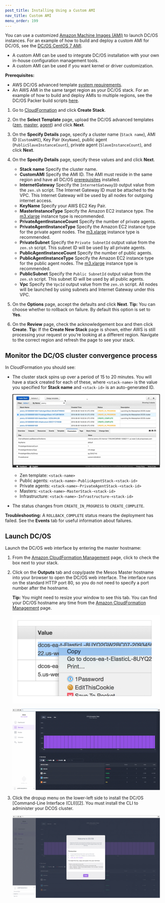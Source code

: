 ```yaml
---
post_title: Installing Using a Custom AMI
nav_title: Custom AMI
menu_order: 199
---
```

You can use a customized [Amazon Machine Images (AMI)](http://docs.aws.amazon.com/AWSEC2/latest/UserGuide/AMIs.html) to launch DC/OS instances. For an example of how to build and deploy a custom AMI for DC/OS, see the [DC/OS CentOS 7 AMI](https://github.com/dcos/dcos/tree/master/cloud_images).

- A custom AMI can be used to integrate DC/OS installation with your own in-house configuration management tools.
- A custom AMI can be used if you want kernel or driver customization.


**Prerequisites:**

- AWS DC/OS advanced template [system requirements](/docs/1.8/administration/installing/cloud/aws/advanced/system-requirements/).
- An AWS AMI in the same target region as your DC/OS stack. For an example of how to build and deploy AMIs to multiple regions, see the DC/OS Packer build scripts [here](https://github.com/dcos/dcos/blob/master/cloud_images/centos7/packer.json). 

 
1.  Go to [CloudFormation](https://console.aws.amazon.com/cloudformation/home) and click **Create Stack**.
1.  On the **Select Template** page, upload the DC/OS advanced templates ([zen](/docs/1.8/administration/installing/cloud/aws/advanced/template-reference/#zen), [master](/docs/1.8/administration/installing/cloud/aws/advanced/template-reference/#master), [agent](/docs/1.8/administration/installing/cloud/aws/advanced/template-reference/#private-agent)) and click **Next**.
1.  On the **Specify Details** page, specify a cluster name (`Stack name`), AMI ID (`CustomAMI`), Key Pair (`KeyName`), public agent (`PublicSlaveInstanceCount`), private agent (`SlaveInstanceCount`), and click **Next**.
1.  On the **Specify Details** page, specify these values and and click **Next**.

    *  **Stack name** Specify the cluster name.
    *  **CustomAMI** Specify the AMI ID. The AMI must reside in the same region and have all DC/OS [prerequisites](/docs/1.8/administration/installing/cloud/aws/advanced/system-requirements/) installed.
    *  **InternetGateway** Specify the `InternetGatewayID` output value from the `zen.sh` script. The Internet Gateway ID must be attached to the VPC. This Internet Gateway will be used by all nodes for outgoing internet access.
    *  **KeyName** Specify your AWS EC2 Key Pair.
    *  **MasterInstanceType** Specify the Amazon EC2 instance type. The <a href="https://aws.amazon.com/ec2/pricing/" target="_blank">m3.xlarge</a> instance type is recommended.
    *  **PrivateAgentInstanceCount** Specify the number of private agents.
    *  **PrivateAgentInstanceType** Specify the Amazon EC2 instance type for the private agent nodes. The <a href="https://aws.amazon.com/ec2/pricing/" target="_blank">m3.xlarge</a> instance type is recommended.
    *  **PrivateSubnet** Specify the `Private SubnetId` output value from the `zen.sh` script. This subnet ID will be used by all private agents.
    *  **PublicAgentInstanceCount** Specify the number of public agents.
    *  **PublicAgentInstanceType** Specify the Amazon EC2 instance type for the public agent nodes. The <a href="https://aws.amazon.com/ec2/pricing/" target="_blank">m3.xlarge</a> instance type is recommended.
    *  **PublicSubnet** Specify the `Public SubnetId` output value from the `zen.sh` script. This subnet ID will be used by all public agents.
    *  **Vpc** Specify the `VpcId` output value from the `zen.sh` script. All nodes will be launched by using subnets and Internet Gateway under this VPC.
1.  On the **Options** page, accept the defaults and click **Next**.
    **Tip:** You can choose whether to rollback on failure. By default this option is set to **Yes**.

1.  On the **Review** page, check the acknowledgement box and then click **Create**.
    **Tip:** If the **Create New Stack** page is shown, either AWS is still processing your request or you’re looking at a different region. Navigate to the correct region and refresh the page to see your stack.

## Monitor the DC/OS cluster convergence process

In CloudFormation you should see:

*  The cluster stack spins up over a period of 15 to 20 minutes. You will have a stack created for each of these, where `<stack-name>` is the value you specified for **Stack name** and `<stack-id>` is an auto-generated ID.

   ![AWS UI](../img/aws-advanced-2.png)

   *  Zen template: `<stack-name>`
   *  Public agents: `<stack-name>-PublicAgentStack-<stack-id>`
   *  Private agents: `<stack-name>-PrivateAgentStack-<stack-id>`
   *  Masters: `<stack-name>-MasterStack-<stack-id>`
   *  Infrastructure: `<stack-name>-Infrastructure-<stack-id>`

* The status changes from `CREATE_IN_PROGRESS` to `CREATE_COMPLETE`.

**Troubleshooting:** A `ROLLBACK_COMPLETE` status means the deployment has failed. See the **Events** tab for useful information about failures.

## Launch DC/OS

Launch the DC/OS web interface by entering the master hostname:

1.  From the <a href="https://console.aws.amazon.com/cloudformation/home" target="_blank">Amazon CloudFormation Management</a> page, click to check the box next to your stack.

2.  Click on the **Outputs** tab and copy/paste the Mesos Master hostname into your browser to open the DC/OS web interface. The interface runs on the standard HTTP port 80, so you do not need to specify a port number after the hostname.

    **Tip:** You might need to resize your window to see this tab. You can find your DC/OS hostname any time from the <a href="https://console.aws.amazon.com/cloudformation/home" target="_blank">Amazon CloudFormation Management</a> page.

    ![Monitor stack creation](../img/dcos-aws-step3a.png)

    ![DC/OS dashboard](../img/ui-dashboard.gif)

1.  Click the dropup menu on the lower-left side to install the DC/OS [Command-Line Interface (CLI)][2]. You must install the CLI to administer your DCOS cluster.

    ![install CLI](../img/ui-dashboard-install-cli.gif)
